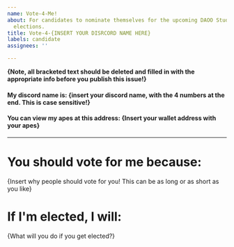 ```yaml
---
name: Vote-4-Me!
about: For candidates to nominate themselves for the upcoming DAOO Student Council
  elections.
title: Vote-4-{INSERT YOUR DISRCORD NAME HERE}
labels: candidate
assignees: ''

---
```

**{Note, all bracketed text should be deleted and filled in with the appropriate info before you publish this issue!}**
#### My discord name is: {insert your discord name, with the 4 numbers at the end. This is case sensitive!}
#### You can view my apes at this address: {Insert your wallet address with your apes}
---

# You should vote for me because:
{Insert why people should vote for you! This can be as long or as short as you like}

# If I'm elected, I will:
{What will you do if you get elected?}
